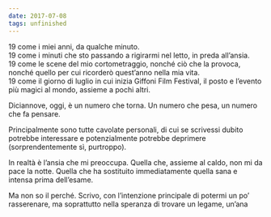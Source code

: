 ```yaml
---
date: 2017-07-08
tags: unfinished
---
```

19 come i miei anni, da qualche minuto.  
19 come i minuti che sto passando a rigirarmi nel letto, in preda all’ansia.  
19 come le scene del mio cortometraggio, nonché ciò che la provoca, nonché quello per cui ricorderò quest’anno nella mia vita.  
19 come il giorno di luglio in cui inizia Giffoni Film Festival, il posto e l’evento più magici al mondo, assieme a pochi altri.

Diciannove, oggi, è un numero che torna. Un numero che pesa, un numero che fa pensare.

Principalmente sono tutte cavolate personali, di cui se scrivessi dubito potrebbe interessare e potenzialmente potrebbe deprimere (sorprendentemente sì, purtroppo).

In realtà è l’ansia che mi preoccupa. Quella che, assieme al caldo, non mi da pace la notte. Quella che ha sostituito immediatamente quella sana e intensa prima dell’esame.

Ma non so il perché. Scrivo, con l’intenzione principale di potermi un po’ rasserenare, ma soprattutto nella speranza di trovare un legame, un’ana